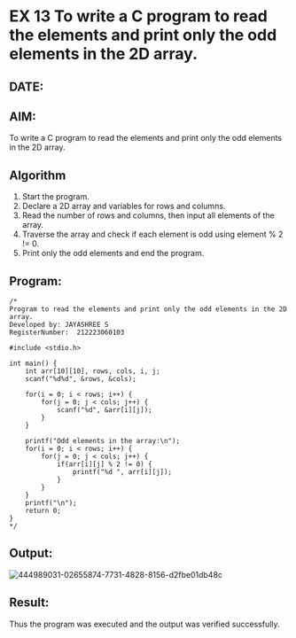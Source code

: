 # EX 13 To write a C program to read the elements and print only the odd elements in the 2D array.
## DATE:
## AIM:
To write a C program to read the elements and print only the odd elements in the 2D array.

## Algorithm
1. Start the program.
2. Declare a 2D array and variables for rows and columns.
3. Read the number of rows and columns, then input all elements of the array.
4. Traverse the array and check if each element is odd using element % 2 != 0.
5. Print only the odd elements and end the program.

## Program:
```
/*
Program to read the elements and print only the odd elements in the 2D array.
Developed by: JAYASHREE S
RegisterNumber:  212223060103

#include <stdio.h>

int main() {
    int arr[10][10], rows, cols, i, j;
    scanf("%d%d", &rows, &cols);

    for(i = 0; i < rows; i++) {
        for(j = 0; j < cols; j++) {
            scanf("%d", &arr[i][j]);
        }
    }

    printf("Odd elements in the array:\n");
    for(i = 0; i < rows; i++) {
        for(j = 0; j < cols; j++) {
            if(arr[i][j] % 2 != 0) {
                printf("%d ", arr[i][j]);
            }
        }
    }
    printf("\n");
    return 0;
}
*/
```

## Output:
![444989031-02655874-7731-4828-8156-d2fbe01db48c](https://github.com/user-attachments/assets/0951f81d-9db1-4cb6-bf7b-e79575a8b6c9)



## Result:
Thus the program was executed and the output was verified successfully.
